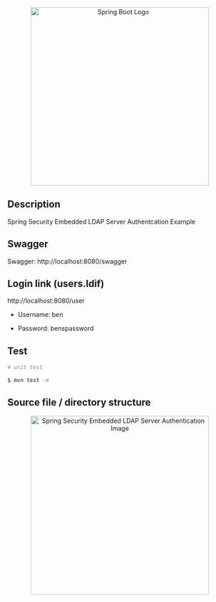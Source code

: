 <p align="center">
  <img src="https://i.imgur.com/Lxfk9IE.png" width="400" alt="Spring Boot Logo" />
</p>

## Description

Spring Security Embedded LDAP Server Authentcation Example

## Swagger

Swagger: http://localhost:8080/swagger

## Login link (users.ldif)

http://localhost:8080/user

- Username: ben

- Password: benspassword

## Test

```bash
# unit test

$ mvn test -e
```
## Source file / directory structure

<p align="center">
  <img src="https://i.imgur.com/WoKJXb7.png" width="400" alt="Spring Security Embedded LDAP Server Authentication Image" />
</p>
